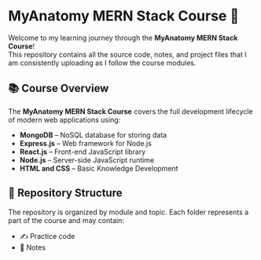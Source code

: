 # MyAnatomy MERN Stack Course 🚀

Welcome to my learning journey through the **MyAnatomy MERN Stack Course**!  
This repository contains all the source code, notes, and project files that I am consistently uploading as I follow the course modules.

## 📚 Course Overview

The **MyAnatomy MERN Stack Course** covers the full development lifecycle of modern web applications using:

- **MongoDB** – NoSQL database for storing data
- **Express.js** – Web framework for Node.js
- **React.js** – Front-end JavaScript library
- **Node.js** – Server-side JavaScript runtime
- **HTML and CSS** – Basic Knowledge Development

## 📂 Repository Structure

The repository is organized by module and topic. Each folder represents a part of the course and may contain:

- ✍️ Practice code
- 📝 Notes

